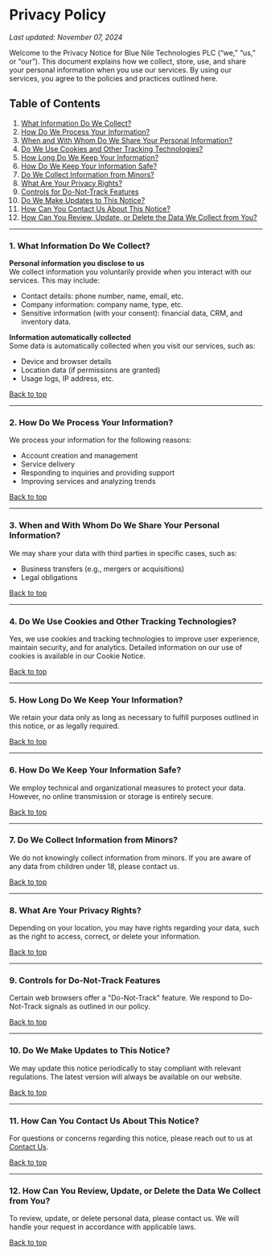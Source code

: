 # Privacy Policy

_Last updated: November 07, 2024_

Welcome to the Privacy Notice for Blue Nile Technologies PLC (“we,” “us,” or “our”). This document explains how we collect, store, use, and share your personal information when you use our services. By using our services, you agree to the policies and practices outlined here.

## Table of Contents

1. [What Information Do We Collect?](#1-what-information-do-we-collect)
2. [How Do We Process Your Information?](#2-how-do-we-process-your-information)
3. [When and With Whom Do We Share Your Personal Information?](#3-when-and-with-whom-do-we-share-your-personal-information)
4. [Do We Use Cookies and Other Tracking Technologies?](#4-do-we-use-cookies-and-other-tracking-technologies)
5. [How Long Do We Keep Your Information?](#5-how-long-do-we-keep-your-information)
6. [How Do We Keep Your Information Safe?](#6-how-do-we-keep-your-information-safe)
7. [Do We Collect Information from Minors?](#7-do-we-collect-information-from-minors)
8. [What Are Your Privacy Rights?](#8-what-are-your-privacy-rights)
9. [Controls for Do-Not-Track Features](#9-controls-for-do-not-track-features)
10. [Do We Make Updates to This Notice?](#10-do-we-make-updates-to-this-notice)
11. [How Can You Contact Us About This Notice?](#11-how-can-you-contact-us-about-this-notice)
12. [How Can You Review, Update, or Delete the Data We Collect from You?](#12-how-can-you-review-update-or-delete-the-data-we-collect-from-you)

---

### 1. What Information Do We Collect?

**Personal information you disclose to us**  
We collect information you voluntarily provide when you interact with our services. This may include:
- Contact details: phone number, name, email, etc.
- Company information: company name, type, etc.
- Sensitive information (with your consent): financial data, CRM, and inventory data.

**Information automatically collected**  
Some data is automatically collected when you visit our services, such as:
- Device and browser details
- Location data (if permissions are granted)
- Usage logs, IP address, etc.

[Back to top](#table-of-contents)

---

### 2. How Do We Process Your Information?

We process your information for the following reasons:
- Account creation and management
- Service delivery
- Responding to inquiries and providing support
- Improving services and analyzing trends

[Back to top](#table-of-contents)

---

### 3. When and With Whom Do We Share Your Personal Information?

We may share your data with third parties in specific cases, such as:
- Business transfers (e.g., mergers or acquisitions)
- Legal obligations

[Back to top](#table-of-contents)

---

### 4. Do We Use Cookies and Other Tracking Technologies?

Yes, we use cookies and tracking technologies to improve user experience, maintain security, and for analytics. Detailed information on our use of cookies is available in our Cookie Notice.

[Back to top](#table-of-contents)

---

### 5. How Long Do We Keep Your Information?

We retain your data only as long as necessary to fulfill purposes outlined in this notice, or as legally required. 

[Back to top](#table-of-contents)

---

### 6. How Do We Keep Your Information Safe?

We employ technical and organizational measures to protect your data. However, no online transmission or storage is entirely secure.

[Back to top](#table-of-contents)

---

### 7. Do We Collect Information from Minors?

We do not knowingly collect information from minors. If you are aware of any data from children under 18, please contact us.

[Back to top](#table-of-contents)

---

### 8. What Are Your Privacy Rights?

Depending on your location, you may have rights regarding your data, such as the right to access, correct, or delete your information.

[Back to top](#table-of-contents)

---

### 9. Controls for Do-Not-Track Features

Certain web browsers offer a "Do-Not-Track" feature. We respond to Do-Not-Track signals as outlined in our policy.

[Back to top](#table-of-contents)

---

### 10. Do We Make Updates to This Notice?

We may update this notice periodically to stay compliant with relevant regulations. The latest version will always be available on our website.

[Back to top](#table-of-contents)

---

### 11. How Can You Contact Us About This Notice?

For questions or concerns regarding this notice, please reach out to us at [Contact Us](mailto:support@blueniletech.et).

[Back to top](#table-of-contents)

---

### 12. How Can You Review, Update, or Delete the Data We Collect from You?

To review, update, or delete personal data, please contact us. We will handle your request in accordance with applicable laws.

[Back to top](#table-of-contents)
